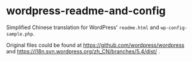# wordpress-readme-and-config

Simplified Chinese translation for WordPress' `readme.html` and `wp-config-sample.php`.

Original files could be found at https://github.com/wordpress/wordpress and https://i18n.svn.wordpress.org/zh_CN/branches/5.4/dist/ .

